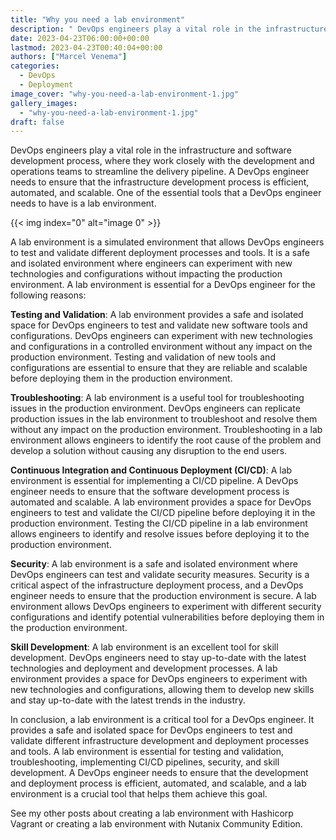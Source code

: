 ```yaml
---
title: "Why you need a lab environment"
description: " DevOps engineers play a vital role in the infrastructure and software development process, where they work closely with the development and operations teams to streamline the delivery pipeline. A DevOps engineer needs to ensure that the infrastructure development process is efficient, automated, and scalable. One of the essential tools that a DevOps engineer needs to have is a lab environment.A lab environment is a simulated environment that allows DevOps engineers to test and validate differen"
date: 2023-04-23T06:00:00+00:00
lastmod: 2023-04-23T00:40:04+00:00
authors: ["Marcel Venema"]
categories:
  - DevOps
  - Deployment
image_cover: "why-you-need-a-lab-environment-1.jpg"
gallery_images:
  - "why-you-need-a-lab-environment-1.jpg"
draft: false
---
```


DevOps engineers play a vital role in the infrastructure and software development process, where they work closely with the development and operations teams to streamline the delivery pipeline. A DevOps engineer needs to ensure that the infrastructure development process is efficient, automated, and scalable. One of the essential tools that a DevOps engineer needs to have is a lab environment.

{{< img index="0" alt="image 0" >}}

A lab environment is a simulated environment that allows DevOps engineers to test and validate different deployment processes and tools. It is a safe and isolated environment where engineers can experiment with new technologies and configurations without impacting the production environment. A lab environment is essential for a DevOps engineer for the following reasons:

**Testing and Validation**: A lab environment provides a safe and isolated space for DevOps engineers to test and validate new software tools and configurations. DevOps engineers can experiment with new technologies and configurations in a controlled environment without any impact on the production environment. Testing and validation of new tools and configurations are essential to ensure that they are reliable and scalable before deploying them in the production environment.

**Troubleshooting**: A lab environment is a useful tool for troubleshooting issues in the production environment. DevOps engineers can replicate production issues in the lab environment to troubleshoot and resolve them without any impact on the production environment. Troubleshooting in a lab environment allows engineers to identify the root cause of the problem and develop a solution without causing any disruption to the end users.

**Continuous Integration and Continuous Deployment (CI/CD)**: A lab environment is essential for implementing a CI/CD pipeline. A DevOps engineer needs to ensure that the software development process is automated and scalable. A lab environment provides a space for DevOps engineers to test and validate the CI/CD pipeline before deploying it in the production environment. Testing the CI/CD pipeline in a lab environment allows engineers to identify and resolve issues before deploying it to the production environment.

**Security**: A lab environment is a safe and isolated environment where DevOps engineers can test and validate security measures. Security is a critical aspect of the infrastructure deployment process, and a DevOps engineer needs to ensure that the production environment is secure. A lab environment allows DevOps engineers to experiment with different security configurations and identify potential vulnerabilities before deploying them in the production environment.

**Skill Development**: A lab environment is an excellent tool for skill development. DevOps engineers need to stay up-to-date with the latest technologies and deployment and development processes. A lab environment provides a space for DevOps engineers to experiment with new technologies and configurations, allowing them to develop new skills and stay up-to-date with the latest trends in the industry.

In conclusion, a lab environment is a critical tool for a DevOps engineer. It provides a safe and isolated space for DevOps engineers to test and validate different infrastructure development and deployment processes and tools. A lab environment is essential for testing and validation, troubleshooting, implementing CI/CD pipelines, security, and skill development. A DevOps engineer needs to ensure that the development and deployment process is efficient, automated, and scalable, and a lab environment is a crucial tool that helps them achieve this goal.

See my other posts about creating a lab environment with Hashicorp Vagrant or creating a lab environment with Nutanix Community Edition.
